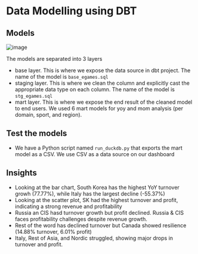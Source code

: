 # Data Modelling using DBT

## Models

![image](https://github.com/user-attachments/assets/5b7b97fa-bc14-46d3-8b40-4940cde974af)

The models are separated into 3 layers
- base layer. This is where we expose the data source in dbt project. The name of the model is `base_egames.sql`
- staging layer. This is where we clean the column and explicitly cast the appropriate data type on each column. The name of the model is `stg_egames.sql`
- mart layer. This is where we expose the end result of the cleaned model to end users. We used 6 mart models for yoy and mom analysis (per domain, sport, and region). 

## Test the models
- We have a Python script named `run_duckdb.py` that exports the mart model as a CSV. We use CSV as a data source on our dashboard

## Insights
- Looking at the bar chart, South Korea has the highest YoY turnover growh (77.77%), while Italy has the largest decline (-55.37%) 
- Looking at the scatter plot, SK had the highest turnover and profit, indicating a strong revenue and profitability
- Russia an CIS hasd turnover growth but profit declined. Russia & CIS faces profitability challenges despite revenue growth.
- Rest of the word has declined turnover but Canada showed resilience (14.88% turnover, 6.01% profit)
- Italy, Rest of Asia, and Nordic struggled, showing major drops in turnover and profit.
